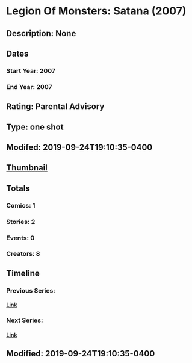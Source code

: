 # Legion Of Monsters: Satana (2007)
## Description: None
## Dates
### Start Year: 2007
### End Year: 2007
## Rating: Parental Advisory
## Type: one shot
## Modifed: 2019-09-24T19:10:35-0400
## [Thumbnail](http://i.annihil.us/u/prod/marvel/i/mg/2/00/4bc3fab6bd92c.jpg)
## Totals
### Comics: 1
### Stories: 2
### Events: 0
### Creators: 8
## Timeline
### Previous Series: 
#### [Link]()
### Next Series: 
#### [Link]()
## Modified: 2019-09-24T19:10:35-0400